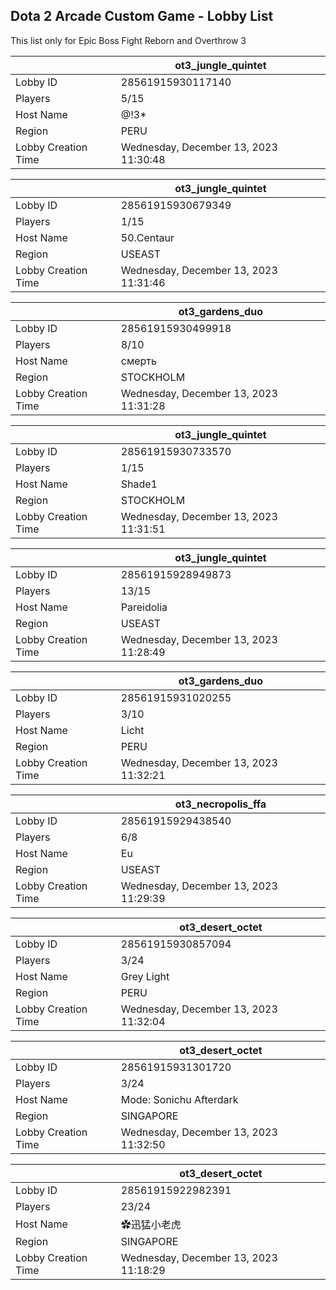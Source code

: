 ## Dota 2 Arcade Custom Game - Lobby List

This list only for Epic Boss Fight Reborn and Overthrow 3

|  | ot3_jungle_quintet |
| ------ | ------ |
| Lobby ID | 28561915930117140 |
| Players | 5/15 |
| Host Name | @!3*|s |
| Region | PERU |
| Lobby Creation Time | Wednesday, December 13, 2023 11:30:48 |


|  | ot3_jungle_quintet |
| ------ | ------ |
| Lobby ID | 28561915930679349 |
| Players | 1/15 |
| Host Name | 50.Centaur |
| Region | USEAST |
| Lobby Creation Time | Wednesday, December 13, 2023 11:31:46 |


|  | ot3_gardens_duo |
| ------ | ------ |
| Lobby ID | 28561915930499918 |
| Players | 8/10 |
| Host Name | смерть |
| Region | STOCKHOLM |
| Lobby Creation Time | Wednesday, December 13, 2023 11:31:28 |


|  | ot3_jungle_quintet |
| ------ | ------ |
| Lobby ID | 28561915930733570 |
| Players | 1/15 |
| Host Name | Shade1 |
| Region | STOCKHOLM |
| Lobby Creation Time | Wednesday, December 13, 2023 11:31:51 |


|  | ot3_jungle_quintet |
| ------ | ------ |
| Lobby ID | 28561915928949873 |
| Players | 13/15 |
| Host Name | Pareidolia |
| Region | USEAST |
| Lobby Creation Time | Wednesday, December 13, 2023 11:28:49 |


|  | ot3_gardens_duo |
| ------ | ------ |
| Lobby ID | 28561915931020255 |
| Players | 3/10 |
| Host Name | Licht |
| Region | PERU |
| Lobby Creation Time | Wednesday, December 13, 2023 11:32:21 |


|  | ot3_necropolis_ffa |
| ------ | ------ |
| Lobby ID | 28561915929438540 |
| Players | 6/8 |
| Host Name | Eu |
| Region | USEAST |
| Lobby Creation Time | Wednesday, December 13, 2023 11:29:39 |


|  | ot3_desert_octet |
| ------ | ------ |
| Lobby ID | 28561915930857094 |
| Players | 3/24 |
| Host Name | Grey Light |
| Region | PERU |
| Lobby Creation Time | Wednesday, December 13, 2023 11:32:04 |


|  | ot3_desert_octet |
| ------ | ------ |
| Lobby ID | 28561915931301720 |
| Players | 3/24 |
| Host Name | Mode: Sonichu Afterdark |
| Region | SINGAPORE |
| Lobby Creation Time | Wednesday, December 13, 2023 11:32:50 |


|  | ot3_desert_octet |
| ------ | ------ |
| Lobby ID | 28561915922982391 |
| Players | 23/24 |
| Host Name | ✿迅猛小老虎 |
| Region | SINGAPORE |
| Lobby Creation Time | Wednesday, December 13, 2023 11:18:29 |



